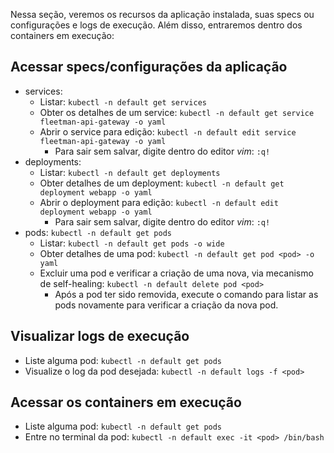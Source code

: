 Nessa seção, veremos os recursos da aplicação instalada, suas specs ou configurações e logs de execução.
Além disso, entraremos dentro dos containers em execução:

## Acessar specs/configurações da aplicação
- services: 
  - Listar: `kubectl -n default get services`
  - Obter os detalhes de um service: `kubectl -n default get service fleetman-api-gateway -o yaml`
  - Abrir o service para edição: `kubectl -n default edit service fleetman-api-gateway -o yaml`
    - Para sair sem salvar, digite dentro do editor *vim*: `:q!`
- deployments:
  - Listar: `kubectl -n default get deployments`
  - Obter detalhes de um deployment: `kubectl -n default get deployment webapp -o yaml`
  - Abrir o deployment para edição: `kubectl -n default edit deployment webapp -o yaml`
    - Para sair sem salvar, digite dentro do editor *vim*: `:q!`
- pods: `kubectl -n default get pods`
  - Listar: `kubectl -n default get pods -o wide`
  - Obter detalhes de uma pod: `kubectl -n default get pod <pod> -o yaml`
  - Excluir uma pod e verificar a criação de uma nova, via mecanismo de self-healing: `kubectl -n default delete pod <pod>`
    - Após a pod ter sido removida, execute o comando para listar as pods novamente para verificar a criação da nova pod.

## Visualizar logs de execução
- Liste alguma pod: `kubectl -n default get pods`
- Visualize o log da pod desejada: `kubectl -n default logs -f <pod>`

## Acessar os containers em execução
- Liste alguma pod: `kubectl -n default get pods`
- Entre no terminal da pod: `kubectl -n default exec -it <pod> /bin/bash`
